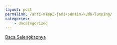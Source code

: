 ```yaml
---
layout: post
permalink: /arti-mimpi-jadi-pemain-kuda-lumping/
categories:
    - Uncategorized
---
```


[Baca Selengkapnya](/08)